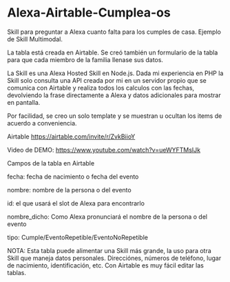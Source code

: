 # Alexa-Airtable-Cumplea-os
Skill para preguntar a Alexa cuanto falta para los cumples de casa. Ejemplo de Skill Multimodal.

La tabla está creada en Airtable. Se creó también un formulario de la tabla para que cada miembro de la familia llenase sus datos.

La Skill es una Alexa Hosted Skill en Node.js. Dada mi experiencia en PHP la Skill solo consulta una API creada por mi en un servidor propio que se comunica con Airtable y realiza todos los calculos con las fechas, devolviendo la frase directamente a Alexa y datos adicionales para mostrar en pantalla.

Por facilidad, se creo un solo template y se muestran u ocultan los items de acuerdo a conveniencia.

Airtable https://airtable.com/invite/r/ZvkBiioY

Video de DEMO:
https://www.youtube.com/watch?v=ueWYFTMsIJk

Campos de la tabla en Airtable

fecha: fecha de nacimiento o fecha del evento

nombre: nombre de la persona o del evento

id: el que usará el slot de Alexa para encontrarlo

nombre_dicho: Como Alexa pronunciará el nombre de la persona o del evento

tipo: Cumple/EventoRepetible/EventoNoRepetible


NOTA: Esta tabla puede alimentar una Skill más grande, la uso para otra Skill que maneja datos personales. Direcciónes, números de teléfono, lugar de nacimiento, identificación, etc. Con Airtable es muy fácil editar las tablas.
